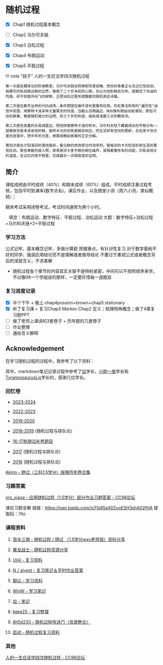 # 随机过程

- [x] Chap1 随机过程基本概念
- [ ] Chap2 马尔可夫链
- [x] Chap3 泊松过程
- [x] Chap4 布朗运动
- [x] Chap5 平稳过程


!!! note "段子"
    人的一生应当学四次随机过程
    
    第一次是在概率论的阶梯教室，马尔可夫链在转移矩阵里安睡，而你的青春正与无记忆性较劲。抛硬币的轨迹画出鞅的边界，像极了二十岁未知的心跳，总以为找到稳态分布，就握住了命运的均值，却不知窗外纷飞的柳絮，正把泊松过程写成飘散的随机游走诗篇。

    第二次是在数字丛林的代码战场，条件期望在循环语句里重构日常。你在算法构筑的"遍历性"迷宫中突围，用蒙特卡洛采样丈量需求的热度。当截止日期逼近，BUG像布朗运动般涌现，那些闪烁的屏幕，都是随机微分的证明，将三十岁的热望，熔炼成凌晨三点的概率流。 

    第三次是在孩童的乐高城堡边，陪他拼接蒙特卡洛的积木。马尔科夫毯下藏着成长的平稳分布——就像房贷是本该收敛的鞅，旋转木马的欢笑是瞬态响应，而生活样本空间的更新，总在亲子协方差的涨落中，把中年的方差，换算成睡前故事的正交分解。

    第四次是在夕阳浸润的落地窗前，看见鞅的收敛穿过时间序列。窗格间的卡方检验折射生涯的置信区间。那些离散的故人啊，原来是协方差平稳的相位噪声，虽隔着重样本的间距，仍有自相关的温度，在记忆的宽平稳里，完成最后一次弱收敛的证明。

## 简介

课程成绩由平时成绩（40%）和期末成绩（60%）组成。平时成绩注重过程考核，包括平时到课率(数字点名)，课后作业，以及随堂小测（周六小测，类似概统）；

期末考试采用闭卷考试，考试时间通常为两个小时。

 
填空：布朗运动、数字特征、平稳过程、泊松运动
大题：数字特征+泊松过程+马尔科夫链×2+平稳过程

### 学习方法
公式记牢、基本概念记牢、多做计算题
把握重点，有针对性复习
对于数学基础不好的同学，强调应用结论而不是理解或者推导结论
不要过于重视公式或者概念背后的深层含义，不求甚解

- 随机过程各个章节的内容其实关联不是特别紧密，中间可以不按照顺序来学。
不过像98一个学姐说的那样，一定要珍惜每一道题目

### 复习进度记录

- [x] 半个下午 + 晚上 chap4possion+brown+chap5 stationary
- [x] 听了复习课 + 复习Chap3 Markov Chap2 定义；梳理特殊概念；做了4章复习题PPT
- [ ] 做了老师上课讲的3套卷子 + 历年题的几套卷子
- [ ] 作业整理
- [ ] 通俗含义解释

## Acknowledgement

在学习随机过程的过程中，我参考了以下资料：

其中，markdown笔记记录过程中参考了[竝](https://www.cc98.org/topic/4929320)学长，[小胖一族](https://skillful-vest-b8d.notion.site/1-5-68ec83a57e504b79901e66a2b7e4e5ce)学长和[TyrannosaurusLjx](https://github.com/TyrannosaurusLjx/TyrannosaurusLjx.github.io/tree/main/docs/Notebook/Random-Process)学长的，感谢几位学长。

### 回忆卷

- [2023-2024](https://www.cc98.org/topic/5930307)

- [2022-2023](https://www.cc98.org/topic/5643156)

- [2019-2020](https://www.cc98.org/topic/4958697)

- [2018-2019](https://www.cc98.org/topic/4855261) (随机过程与排队论)

- [16-17秋随过补考题目](https://file.cc98.org/v4-upload/d/2025/0528/2zeatkye.pdf)

- [2017](https://www.cc98.org/topic/4728993) (随机过程与排队论)

- [2016](https://www.cc98.org/topic/4641632) (随机过程与排队论)


[Akino - 随过（工科1.5学分）版搜历年卷合集](https://www.cc98.org/topic/6198962)


### 习题答案

[orz_xiaoa - 应用随机过程（1.5学分）部分作业习题答案 - CC98论坛](https://www.cc98.org/topic/5358767)


课后习题全解
链接：https://pan.baidu.com/s/11s85aX0ZooESH3shA02fHA 
提取码：7ttc


### 课程资料
1. [宫水三翊 - 随机过程 / 随过 （1.5学分wxy老师班）资料分享](https://www.cc98.org/topic/6121175)

2. [暴龙战士 - 随机过程资源分享](https://www.cc98.org/topic/5927145)

3. [Uiiiii - 复习资料](https://www.cc98.org/topic/5926769)

4. [N丿aivest - 复习笔记＆平时作业答案](https://www.cc98.org/topic/5642973)

5. [聊以 - 学习资料](https://www.cc98.org/topic/5643340)

6. [WinW - 学习笔记](https://www.cc98.org/topic/5720807)

7. [竝 - 笔记](https://www.cc98.org/topic/4929320)

8. [keke25 - 复习整理](https://www.cc98.org/topic/5355801)

9. [8h5d233 - 随机过程传送门（资源整合）](https://www.cc98.org/topic/5639264)

10. [启动 - 随机过程复习资料](https://www.cc98.org/topic/6202803/1)

### 其他
[人的一生应该学四次随机过程 - CC98论坛](https://www.cc98.org/topic/6158605)
